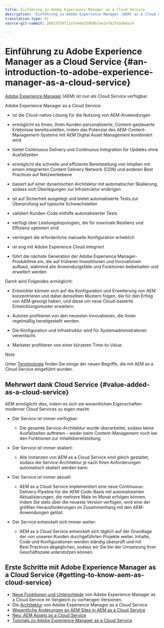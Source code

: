 ```yaml
---
title: Einführung zu Adobe Experience Manager as a Cloud Service
description: 'Einführung zu Adobe Experience Manager (AEM) as a Cloud Service '
translation-type: ht
source-git-commit: 26833f59f21efa4de33969b7ae2e782fe5db8a14

---
```



# Einführung zu Adobe Experience Manager as a Cloud Service {#an-introduction-to-adobe-experience-manager-as-a-cloud-service}

[Adobe Experience Manager](https://www.adobe.com/de/marketing/experience-manager.html) (AEM) ist nun als Cloud Service verfügbar.

Adobe Experience Manager as a Cloud Service:

* ist die Cloud-native Lösung für die Nutzung von AEM-Anwendungen

* ermöglicht es Ihnen, Ihren Kunden personalisierte, Content-gesteuerte Erlebnisse bereitzustellen, indem das Potenzial des AEM-Content-Management-Systems mit AEM Digital Asset Management kombiniert wird

* bietet Continuous Delivery und Continuous Integration für Updates ohne Ausfallzeiten

* ermöglicht die schnelle und effiziente Bereitstellung von Inhalten mit einem integrierten Content Delivery Network (CDN) und anderen Best Practices auf Netzwerkebene

* basiert auf einer dynamischen Architektur mit automatischer Skalierung, sodass sich Überlegungen zur Infrastruktur erübrigen

* ist auf Sicherheit ausgelegt und bietet automatisierte Tests zur Überprüfung auf typische Schwachstellen

* validiert Kunden-Code mithilfe automatisierter Tests

* verfügt über Leistungstopologien, die für maximale Resilienz und Effizienz optimiert sind

* verringert die erforderliche manuelle Konfiguration erheblich

* ist eng mit Adobe Experience Cloud integriert

* führt die nächste Generation der Adobe Experience Manager-Produktlinie ein, die auf früheren Investitionen und Innovationen aufbaut, während alle Anwendungsfälle und Funktionen beibehalten und erweitert werden

Damit wird Folgendes ermöglicht:

* Entwickler können sich auf die Konfiguration und Erweiterung von AEM konzentrieren und dabei denselben Mustern folgen, die für den Erfolg von AEM gesorgt haben, und diese um neue Cloud-basierte Entwicklungsmuster erweitern.

* Autoren profitieren von den neuesten Innovationen, die ihnen regelmäßig bereitgestellt werden.

* Die Konfiguration und Infrastruktur wird für Systemadministratoren vereinfacht.

* Marketer profitieren von einer kürzeren Time-to-Value.

>[!NOTE]
>
>Unter [Terminologie](terminology.md) finden Sie einige der neuen Begriffe, die mit AEM as a Cloud Service eingeführt wurden.

## Mehrwert dank Cloud Service {#value-added-as-a-cloud-service}

AEM ermöglicht dies, indem es sich sie wesentlichen Eigenschaften moderner Cloud Services zu eigen macht:

* Der Service ist immer verfügbar:

   * Die gesamte Service-Architektur wurde überarbeitet, sodass keine Ausfallzeiten auftreten – weder beim Content-Management noch bei den Funktionen zur Inhaltsbereitstellung.

* Der Service ist immer skaliert:

   * Alle Instanzen von AEM as a Cloud Service sind gleich gestaltet, sodass die Service-Architektur je nach Ihren Anforderungen automatisch skaliert werden kann.

* Der Service ist immer aktuell:

   * AEM as a Cloud Service implementiert eine neue Continuous-Delivery-Pipeline für die AEM-Code-Basis mit automatisierten Aktualisierungen, die mehrere Male im Monat erfolgen können. Indem Sie stets über die neueste Version verfügen, wird eine der größten Herausforderungen im Zusammenhang mit den AEM-Anwendungen gelöst.

* Der Service entwickelt sich immer weiter:

   * AEM as a Cloud Service entwickelt sich täglich auf der Grundlage der von unseren Kunden durchgeführten Projekte weiter. Inhalte, Code und Konfigurationen werden ständig überprüft und mit Best Practices abgeglichen, sodass wir Sie bei der Umsetzung Ihrer Geschäftsziele unterstützen können.

## Erste Schritte mit Adobe Experience Manager as a Cloud Service {#getting-to-know-aem-as-cloud-service}

* [Neue Funktionen und Unterschiede](/help/overview/what-is-new-and-different.md) von Adobe Experience Manager as a Cloud Service im Vergleich zu vorherigen Versionen.
* Die [Architektur](/help/core-concepts/architecture.md) von Adobe Experience Manager as a Cloud Service
* [Wesentliche Änderungen an AEM Sites in AEM as a Cloud Service](/help/sites-cloud/sites-cloud-changes.md)
* [Neu: AEM Assets as a Cloud Service](/help/assets/overview.md)
* [Tutorials zu Adobe Experience Manager as a Cloud Service](https://docs.adobe.com/content/help/en/experience-manager-learn/cloud-service/overview.html)